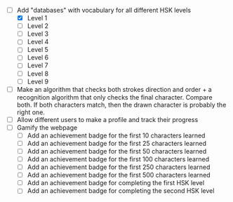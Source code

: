 - [ ] Add "databases" with vocabulary for all different HSK levels
    - [x] Level 1
    - [ ] Level 2
    - [ ] Level 3
    - [ ] Level 4
    - [ ] Level 5
    - [ ] Level 6
    - [ ] Level 7
    - [ ] Level 8
    - [ ] Level 9       
- [ ] Make an algorithm that checks both strokes direction and order + a recognition algorithm that only checks the final character. Compare both. If both characters match, then the drawn character is probably the right one.
- [ ] Allow different users to make a profile and track their progress
- [ ] Gamify the webpage
    - [ ] Add an achievement badge for the first 10 characters learned
    - [ ] Add an achievement badge for the first 25 characters learned
    - [ ] Add an achievement badge for the first 50 characters learned
    - [ ] Add an achievement badge for the first 100 characters learned
    - [ ] Add an achievement badge for the first 250 characters learned
    - [ ] Add an achievement badge for the first 500 characters learned
    - [ ] Add an achievement badge for completing the first HSK level
    - [ ] Add an achievement badge for completing the second HSK level